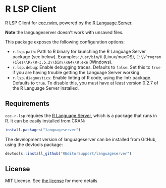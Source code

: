 # R LSP Client

R LSP Client for [coc.nvim](https://github.com/neoclide/coc.nvim), powered by the [R Language Server](https://github.com/REditorSupport/languageserver).

**Note** the languageserver doesn't work with unsaved files.

This package exposes the following configuration options:

- `r.lsp.path`: Path to R binary for launching the R Language Server package (see below). Examples: `/usr/bin/R` (Linux/macOS), `C:\\Program Files\\R\\R-3.5.2\\bin\\x64\\R.exe` (Windows).
- `r.lsp.debug`: Enable debugging traces. Defaults to `false`. Set this to `true` if you are having trouble getting the Language Server working.
- `r.lsp.diagnostics`: Enable linting of R code, using the lintr package. Defaults to `true`. To disable this, you must have at least version 0.2.7 of the R Language Server installed.

## Requirements

`coc-r-lsp` requires the [R Language Server](https://github.com/REditorSupport/languageserver), which is a package that runs in R.
It can be easily installed from CRAN:

```r
install.packages("languageserver")
```

The development version of languageserver can be installed from GitHub, using the devtools package:

```r
devtools::install_github("REditorSupport/languageserver")
```

## License

MIT License. See [the license](LICENSE) for more details.

